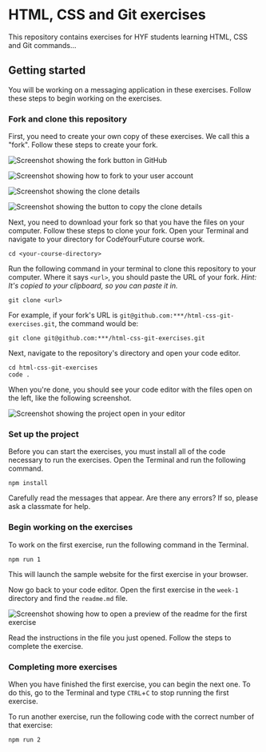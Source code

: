 # HTML, CSS and Git exercises

This repository contains exercises for HYF students learning HTML, CSS and Git commands...

## Getting started

You will be working on a messaging application in these exercises. Follow these steps to begin working on the exercises.

### Fork and clone this repository

First, you need to create your own copy of these exercises. We call this a "fork". Follow these steps to create your fork.

![Screenshot showing the fork button in GitHub](/images/fork-start.png)

![Screenshot showing how to fork to your user account](/images/fork-user-account.png)

![Screenshot showing the clone details](/images/fork-clone.png)

![Screenshot showing the button to copy the clone details](/images/fork-copy-url.png)

Next, you need to download your fork so that you have the files on your computer. Follow these steps to clone your fork. Open your Terminal and navigate to your directory for CodeYourFuture course work.

```
cd <your-course-directory>
```

Run the following command in your terminal to clone this repository to your computer. Where it says `<url>`, you should paste the URL of your fork. _Hint: It's copied to your clipboard, so you can paste it in._

```
git clone <url>
```

For example, if your fork's URL is `git@github.com:***/html-css-git-exercises.git`, the command would be:

```
git clone git@github.com:***/html-css-git-exercises.git
```

Next, navigate to the repository's directory and open your code editor.

```
cd html-css-git-exercises
code .
```

When you're done, you should see your code editor with the files open on the left, like the following screenshot.

![Screenshot showing the project open in your editor](/images/fork-editor.png)

### Set up the project

Before you can start the exercises, you must install all of the code necessary to run the exercises. Open the Terminal and run the following command.

```
npm install
```

Carefully read the messages that appear. Are there any errors? If so, please ask a classmate for help.

### Begin working on the exercises

To work on the first exercise, run the following command in the Terminal.

```
npm run 1
```

This will launch the sample website for the first exercise in your browser.

Now go back to your code editor. Open the first exercise in the `week-1` directory and find the `readme.md` file.

![Screenshot showing how to open a preview of the readme for the first exercise](/images/fork-open-readme.gif)

Read the instructions in the file you just opened. Follow the steps to complete the exercise.

### Completing more exercises

When you have finished the first exercise, you can begin the next one. To do this, go to the Terminal and type `CTRL`+`C` to stop running the first exercise.

To run another exercise, run the following code with the correct number of that exercise:

```
npm run 2
```
